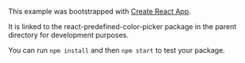 This example was bootstrapped with [Create React App](https://github.com/facebook/create-react-app).

It is linked to the react-predefined-color-picker package in the parent directory for development purposes.

You can run `npm install` and then `npm start` to test your package.
